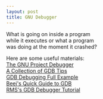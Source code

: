 ```yaml
---
layout: post
title: GNU Debugger
---
```


What is going on inside a program   
while it executes or what a program   
was doing at the moment it crashed?

Here are some useful materials:   
[The GNU Project Debugger](https://www.sourceware.org/gdb/)   
[A Collection of GDB Tips](https://github.com/hellogcc/100-gdb-tips/blob/master/src/index.md)   
[GDB Debugging Full Example](https://www.brendangregg.com/blog/2016-08-09/gdb-example-ncurses.html)   
[Beej's Quick Guide to GDB](https://beej.us/guide/bggdb/)   
[RMS's GDB Debugger Tutorial](http://www.unknownroad.com/rtfm/gdbtut/)
